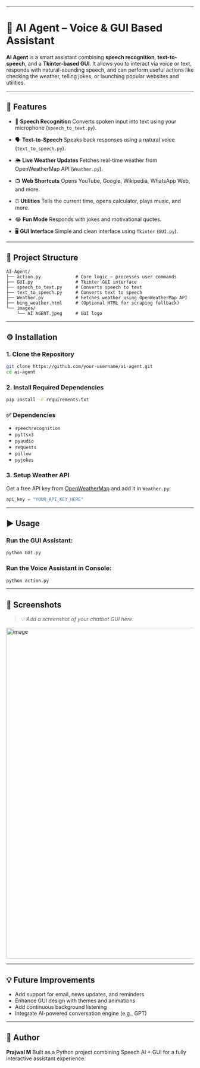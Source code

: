 
---

# 🧠 AI Agent – Voice & GUI Based Assistant

**AI Agent** is a smart assistant combining **speech recognition**, **text-to-speech**, and a **Tkinter-based GUI**. It allows you to interact via voice or text, responds with natural-sounding speech, and can perform useful actions like checking the weather, telling jokes, or launching popular websites and utilities.

---

## 🚀 Features

* 🎤 **Speech Recognition**
  Converts spoken input into text using your microphone (`speech_to_text.py`).

* 🗣 **Text-to-Speech**
  Speaks back responses using a natural voice (`text_to_speech.py`).

* 🌦 **Live Weather Updates**
  Fetches real-time weather from OpenWeatherMap API (`Weather.py`).

* 📺 **Web Shortcuts**
  Opens YouTube, Google, Wikipedia, WhatsApp Web, and more.

* ⏰ **Utilities**
  Tells the current time, opens calculator, plays music, and more.

* 😂 **Fun Mode**
  Responds with jokes and motivational quotes.

* 🖥 **GUI Interface**
  Simple and clean interface using `Tkinter` (`GUI.py`).

---

## 📂 Project Structure

```
AI-Agent/
├── action.py             # Core logic – processes user commands
├── GUI.py                # Tkinter GUI interface
├── speech_to_text.py     # Converts speech to text
├── text_to_speech.py     # Converts text to speech
├── Weather.py            # Fetches weather using OpenWeatherMap API
├── bing_weather.html     # (Optional HTML for scraping fallback)
└── images/
    └── AI AGENT.jpeg     # GUI logo
```

---

## ⚙ Installation

### 1. Clone the Repository

```bash
git clone https://github.com/your-username/ai-agent.git
cd ai-agent
```

### 2. Install Required Dependencies

```bash
pip install -r requirements.txt
```

### ✅ Dependencies

* `speechrecognition`
* `pyttsx3`
* `pyaudio`
* `requests`
* `pillow`
* `pyjokes`

### 3. Setup Weather API

Get a free API key from [OpenWeatherMap](https://openweathermap.org/api) and add it in `Weather.py`:

```python
api_key = "YOUR_API_KEY_HERE"
```

---

## ▶️ Usage

### Run the GUI Assistant:

```bash
python GUI.py
```

### Run the Voice Assistant in Console:

```bash
python action.py
```

---

## 📸 Screenshots

> 💡 *Add a screenshot of your chatbot GUI here:*

<img width="690" height="886" alt="image" src="https://github.com/user-attachments/assets/16b2171f-0294-4575-a331-25bbd07d9b27" />


---

## 💡 Future Improvements

* Add support for email, news updates, and reminders
* Enhance GUI design with themes and animations
* Add continuous background listening
* Integrate AI-powered conversation engine (e.g., GPT)

---

## 👤 Author

**Prajwal M**
Built as a Python project combining Speech AI + GUI for a fully interactive assistant experience.


